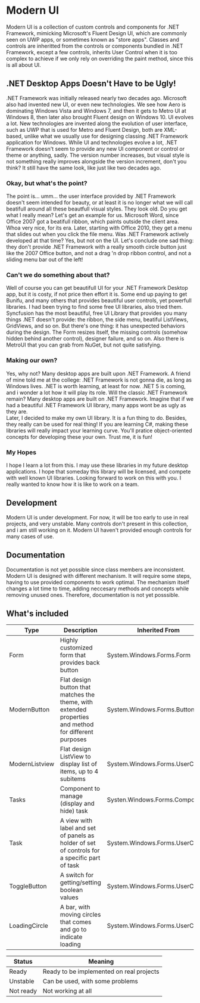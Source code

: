 # Modern UI  
Modern UI is a collection of custom controls and components for .NET Framework, mimicking Microsoft's Fluent Design UI, which are commonly seen on UWP apps, or sometimes known as "store apps". Classes and controls are inheritted from the controls or components bundled in .NET Framework, except a few controls, inherits User Control when it is too complex to achieve if we only rely on overriding the paint method, since this is all about UI.

## .NET Desktop Apps Doesn't Have to be Ugly!  
.NET Framework was initially released nearly two decades ago. Microsoft also had invented new UI, or even new technologies. We see how Aero is dominating Windows Vista and Windows 7, and then it gets to Metro UI at Windows 8, then later also brought Fluent design on Windows 10. UI evolves a lot. New technologies are invented along the evolution of user interface, such as UWP that is used for Metro and Fluent Design, both are XML-based, unlike what we usually use for designing classing .NET Framework application for Windows. While UI and technologies evolve a lot, .NET Framework doesn't seem to provide any new UI component or control or theme or anything, sadly. The version number increases, but visual style is not something really improves alongside the version increment, don't you think? It still have the same look, like just like two decades ago.

### Okay, but what's the point?  
The point is... umm... the user interface provided by .NET Framework doesn't seem intended for beauty, or at least it is no longer what we will call beatifull around all these beautfull visual styles. They look old. Do you get what I really mean? Let's get an example for us. Microsoft Word, since Office 2007 got a beatifull ribbon, which paints outside the client area. Whoa very nice, for its era. Later, starting with Office 2010, they get a menu that slides out when you click the file menu. Was .NET Framework actively developed at that time? Yes, but not on the UI. Let's conclude one sad thing: they don't provide .NET Framework with a really smooth circle button just like the 2007 Office button, and not a drag 'n drop ribbon control, and not a sliding menu bar out of the left!

### Can't we do something about that?
Well of course you can get beautifull UI for your .NET Framework Desktop app, but it is costy, if not price then effort it is. Some end up paying to get Bunifu, and many others that provides beautiful user controls, yet powerfull libraries. I had been trying to find some free UI libraries, also tried them. Syncfusion has the most beautiful, free UI Library that provides you many things .NET doesn't provide: the ribbon, the side menu, beatiful ListViews, GridViews, and so on. But there's one thing: it has unexpected behaviors during the design. The Form resizes itself, the missing controls (somehow hidden behind another control), designer failure, and so on. Also there is MetroUI that you can grab from NuGet, but not quite satisfying. 


### Making our own?  
Yes, why not? Many desktop apps are built upon .NET Framework. A friend of mine told me at the college: .NET Framework is not gonna die, as long as Windows lives. .NET is worth learning, at least for now. .NET 5 is coming, and i wonder a lot how it will play its role. Will the classic .NET Framework remain? Many desktop apps are built on .NET Framework. Imagine that if we had a beautiful .NET Framework UI library, many apps wont be as ugly as they are.  
Later, I decided to make my own UI library. It is a fun thing to do. Besides, they really can be used for real thing! If you are learning C#, making these libraries will really impact your learning curve. You'll pratice object-oriented concepts for developing these your own. Trust me, it is fun!


### My Hopes
I hope I learn a lot from this. I may use these libraries in my future desktop applications. I hope that someday this library will be licensed, and compete with well known UI libraries. Looking forward to work on this with you. I really wanted to know how it is like to work on a team.


## Development
Modern UI is under development. For now, it will be too early to use in real projects, and very unstable. Many controls don't present in this collection, and i am still working on it. Modern UI haven't provided enough controls for many cases of use.

## Documentation
Documentation is not yet possible since class members are inconsistent. Modern UI is designed with different mechanism. It will require some steps, having to use provided components to work optimal. The mechanism itself changes a lot time to time, adding neccesary methods and concepts while removing unused ones. Therefore, documentation is not yet posssible.

## What's included  
| Type | Description | Inherited From | Status |
| ---- | ----------- | -------------- | ------ |
| Form | Highly customized form that provides back button | System.Windows.Forms.Form | Not Ready |
| ModernButton | Flat design button that matches the theme, with extended properties and method for different purposes | System.Windows.Forms.Button | Ready |
| ModernListview | Flat design ListView to display list of items, up to 4 subitems | System.Windows.Forms.UserControl | Not Ready |
| Tasks | Component to manage (display and hide) task | Systen.Windows.Forms.Component | Unstable |
| Task | A view with label and set of panels as holder of set of controls for a specific part of task | System.Windows.Forms.UserControl | Ready |
| ToggleButton | A switch for getting/setting boolean values | System.Windows.Forms.UserControl | Not Ready |
| LoadingCircle | A bar, with moving circles that comes and go to indicate loading | System.Windows.Forms.UserControl |

| Status | Meaning |
| ------ | ------- |
| Ready | Ready to be implemented on real projects |
| Unstable | Can be used, with some problems |
| Not ready | Not working at all |
